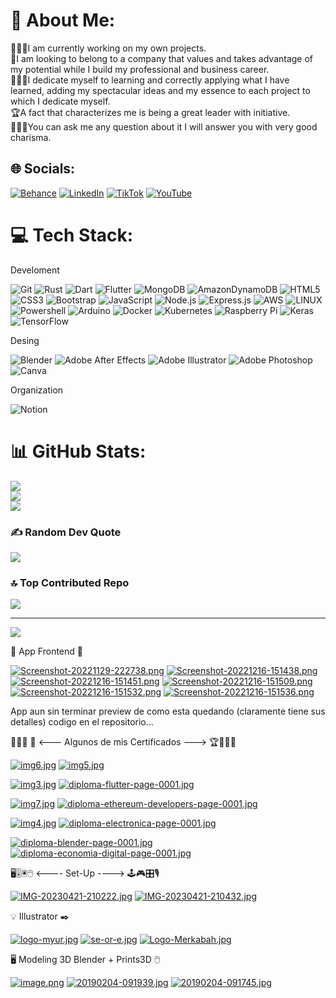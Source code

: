 # 💫 About Me:
👨🏻‍💻I am currently working on my own projects.<br>🔬I am looking to belong to a company that values ​​and takes advantage of my potential while I build my professional and business career.<br>🏋🏻‍♂️I dedicate myself to learning and correctly applying what I have learned, adding my spectacular ideas and my essence to each project to which I dedicate myself.<br>🏆A fact that characterizes me is being a great leader with initiative.<br>🙇🏻‍♂️You can ask me any question about it I will answer you with very good charisma.


## 🌐 Socials:
[![Behance](https://img.shields.io/badge/Behance-1769ff?logo=behance&logoColor=white)](https://www.behance.net/levymarquez1)
[![LinkedIn](https://img.shields.io/badge/LinkedIn-%230077B5.svg?logo=linkedin&logoColor=white)](https://www.linkedin.com/in/yohanderson-marquez-896083248/)
[![TikTok](https://img.shields.io/badge/TikTok-%23000000.svg?logo=TikTok&logoColor=white)](https://www.tiktok.com/@yohandersonmarquez?is_from_webapp=1&sender_device=pc)
[![YouTube](https://img.shields.io/badge/YouTube-%23FF0000.svg?logo=YouTube&logoColor=white)](https://www.youtube.com/@yohandersomarquez/featured) 

# 💻 Tech Stack:

Develoment

![Git](https://img.shields.io/badge/GIT-E44C30?style=plastic&logo=git&logoColor=white)
![Rust](https://img.shields.io/badge/rust-%23000000.svg?style=plastic&logo=rust&logoColor=white)
![Dart](https://img.shields.io/badge/dart-%230175C2.svg?style=plastic&logo=dart&logoColor=white)
![Flutter](https://img.shields.io/badge/Flutter-02569B?style=plastic&logo=flutter&logoColor=white)
![MongoDB](https://img.shields.io/badge/MongoDB-%234ea94b.svg?style=plastic&logo=mongodb&logoColor=white)
![AmazonDynamoDB](https://img.shields.io/badge/Amazon%20DynamoDB-4053D6?style=plastic&logo=Amazon%20DynamoDB&logoColor=white)
![HTML5](https://img.shields.io/badge/html5-%23E34F26.svg?style=plastic&logo=html5&logoColor=white)
![CSS3](https://img.shields.io/badge/css3-%231572B6.svg?style=plastic&logo=css3&logoColor=white)
![Bootstrap](https://img.shields.io/badge/bootstrap-%23563D7C.svg?style=plastic&logo=bootstrap&logoColor=white)
![JavaScript](https://img.shields.io/badge/javascript-%23323330.svg?style=plastic&logo=javascript&logoColor=%23F7DF1E)
![Node.js](https://img.shields.io/badge/Node.js-43853D?style=plastic&logo=node.js&logoColor=white)
![Express.js](https://img.shields.io/badge/express.js-%23404d59.svg?style=plastic&logo=express&logoColor=%2361DAFB)
![AWS](https://img.shields.io/badge/AWS-%23FF9900.svg?style=plastic&logo=amazon-aws&logoColor=white)
![LINUX](https://img.shields.io/badge/Linux-FCC624?style=plastic&logo=linux&logoColor=black)
![Powershell](https://img.shields.io/badge/Powershell-2CA5E0?style=plastic&logoColor=white)
![Arduino](https://img.shields.io/badge/-Arduino-00979D?style=plastic&logo=Arduino&logoColor=white)
![Docker](https://img.shields.io/badge/docker-%230db7ed.svg?style=plastic&logo=docker&logoColor=white)
![Kubernetes](https://img.shields.io/badge/kubernetes-%23326ce5.svg?style=plastic&logo=kubernetes&logoColor=white)
![Raspberry Pi](https://img.shields.io/badge/-RaspberryPi-C51A4A?style=plastic&logo=Raspberry-Pi)
![Keras](https://img.shields.io/badge/Keras-%23D00000.svg?style=plastic&logo=Keras&logoColor=white)
![TensorFlow](https://img.shields.io/badge/TensorFlow-%23FF6F00.svg?style=plastic&logo=TensorFlow&logoColor=white)

Desing

![Blender](https://img.shields.io/badge/blender-%23F5792A.svg?style=plastic&logo=blender&logoColor=white)
![Adobe After Effects](https://img.shields.io/badge/Adobe%20After%20Effects-9999FF.svg?style=plastic&logo=Adobe%20After%20Effects&logoColor=white)
![Adobe Illustrator](https://img.shields.io/badge/adobeillustrator-%23FF9A00.svg?style=plastic&logo=adobeillustrator&logoColor=white)
![Adobe Photoshop](https://img.shields.io/badge/adobephotoshop-%2331A8FF.svg?style=plastic&logo=adobephotoshop&logoColor=white)
![Canva](https://img.shields.io/badge/Canva-%2300C4CC.svg?style=plastic&logo=Canva&logoColor=white)

Organization

![Notion](https://img.shields.io/badge/Notion-%23000000.svg?style=plastic&logo=notion&logoColor=white)

# 📊 GitHub Stats:
![](https://github-readme-stats.vercel.app/api?username=yohanderson&theme=dark&hide_border=false&include_all_commits=false&count_private=false)<br/>
![](https://github-readme-streak-stats.herokuapp.com/?user=yohanderson&theme=dark&hide_border=false)<br/>
![](https://github-readme-stats.vercel.app/api/top-langs/?username=yohanderson&theme=dark&hide_border=false&include_all_commits=false&count_private=false&layout=compact)

### ✍️ Random Dev Quote
![](https://quotes-github-readme.vercel.app/api?type=horizontal&theme=radical)

### 🔝 Top Contributed Repo
![](https://github-contributor-stats.vercel.app/api?username=yohanderson&limit=5&theme=dark&combine_all_yearly_contributions=true)

---

[![](https://visitcount.itsvg.in/api?id=yohanderson&icon=1&color=6)](https://visitcount.itsvg.in)

📱 App Frontend 📱

[![Screenshot-20221129-222738.png](https://i.postimg.cc/VvBW2k9P/Screenshot-20221129-222738.png)](https://postimg.cc/bSrnt8Fm) [![Screenshot-20221216-151438.png](https://i.postimg.cc/TY0c9hYr/Screenshot-20221216-151438.png)](https://postimg.cc/qztnBJKR) [![Screenshot-20221216-151451.png](https://i.postimg.cc/bJ1x2wBS/Screenshot-20221216-151451.png)](https://postimg.cc/VrLrxm1z) [![Screenshot-20221216-151509.png](https://i.postimg.cc/52tSk16D/Screenshot-20221216-151509.png)](https://postimg.cc/xcWmcwGP) [![Screenshot-20221216-151532.png](https://i.postimg.cc/jjbk52cm/Screenshot-20221216-151532.png)](https://postimg.cc/JspQY195) [![Screenshot-20221216-151536.png](https://i.postimg.cc/B6c36R2c/Screenshot-20221216-151536.png)](https://postimg.cc/YG9ZDnnh)

App aun sin terminar preview de como esta quedando (claramente tiene sus detalles) 
codigo en el repositorio...

👨🏻‍🎓 🥇 <--- Algunos de mis Certificados ---> 🏆👨🏻‍💻

[![img6.jpg](https://i.postimg.cc/0yd3XHK8/img6.jpg)](https://postimg.cc/pmrqpCB7)     [![img5.jpg](https://i.postimg.cc/RhNXMg0n/img5.jpg)](https://postimg.cc/7Jrg9M0x)

[![img3.jpg](https://i.postimg.cc/yYDpRW8F/img3.jpg)](https://postimg.cc/9rjB5mTM)     [![diploma-flutter-page-0001.jpg](https://i.postimg.cc/prHVF3Dj/diploma-flutter-page-0001.jpg)](https://postimg.cc/47WTCL24)

[![img7.jpg](https://i.postimg.cc/NjgbFGLc/img7.jpg)](https://postimg.cc/dLxGSY8H)     [![diploma-ethereum-developers-page-0001.jpg](https://i.postimg.cc/ZqnWYkcK/diploma-ethereum-developers-page-0001.jpg)](https://postimg.cc/xkrfg4hW)

[![img4.jpg](https://i.postimg.cc/W45Gh0Cm/img4.jpg)](https://postimg.cc/VSbrh0Y5)     [![diploma-electronica-page-0001.jpg](https://i.postimg.cc/J7vG1dDR/diploma-electronica-page-0001.jpg)](https://postimg.cc/MX0W55mL)

[![diploma-blender-page-0001.jpg](https://i.postimg.cc/wjcKG78S/diploma-blender-page-0001.jpg)](https://postimg.cc/qNRZtB7L)   [![diploma-economia-digital-page-0001.jpg](https://i.postimg.cc/90nTVm32/diploma-economia-digital-page-0001.jpg)](https://postimg.cc/K3t4Dyvp)


🖥️🎚️🖲️🖱️ <---- Set-Up ----> 🕹️🎮🎛️🎙️

[![IMG-20230421-210222.jpg](https://i.postimg.cc/2yJW1KwL/IMG-20230421-210222.jpg)](https://postimg.cc/K3PjVQCm)
[![IMG-20230421-210432.jpg](https://i.postimg.cc/FFP8PVzf/IMG-20230421-210432.jpg)](https://postimg.cc/fk98yXxZ)

💡 Illustrator ✒️

[![logo-myur.jpg](https://i.postimg.cc/DyR2NT0b/logo-myur.jpg)](https://postimg.cc/LnBKqGzH) [![se-or-e.jpg](https://i.postimg.cc/SQMqzPDS/se-or-e.jpg)](https://postimg.cc/z384s0s6) [![Logo-Merkabah.jpg](https://i.postimg.cc/BQngVrks/Logo-Merkabah.jpg)](https://postimg.cc/0rhD6B9H)

🖥️ Modeling 3D Blender + Prints3D 🖱️

[![image.png](https://i.postimg.cc/7ZzWXRxr/image.png)](https://postimg.cc/QFXmd09f) [![20190204-091939.jpg](https://i.postimg.cc/1RCRZ8D5/20190204-091939.jpg)](https://postimg.cc/WtZcGb9Q) [![20190204-091745.jpg](https://i.postimg.cc/cCrSJcf1/20190204-091745.jpg)](https://postimg.cc/2LRJchHg)
